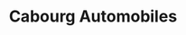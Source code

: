 ---
title: "Cabourg Automobiles"
url: /cabourg/cabourg-automobiles/
shop: réparation de voitures
---